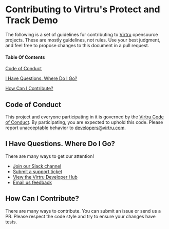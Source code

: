 # Contributing to Virtru's Protect and Track Demo

The following is a set of guidelines for contributing to [Virtru](virtru) opensource projects. These are mostly guidelines, not rules. Use your best judgment, and feel free to propose changes to this document in a pull request.

#### Table Of Contents

[Code of Conduct](#code-of-conduct)

[I Have Questions. Where Do I Go?](#i-have-questions-where-should-i-go)

[How Can I Contribute?](#how-can-i-contribute)

## Code of Conduct

This project and everyone participating in it is governed by the [Virtru Code of Conduct](CODE_OF_CONDUCT.md). By participating, you are expected to uphold this code. Please report unacceptable behavior to [developers@virtru.com](email-developers).

## I Have Questions. Where Do I Go?

There are many ways to get our attention!

- [Join our Slack channel](slack)
- [Submit a support ticket](support-ticket)
- [View the Virtru Developer Hub](developer-hub)
- [Email us feedback](email-developers)

## How Can I Contribute?

There are many ways to contribute. You can submit an issue or send us a PR.
Please respect the code style and try to ensure your changes have tests.

<!-- FOOTNOTES -->

[developer-hub]: https://developer.virtru.com/
[slack]: https://docs.google.com/forms/d/e/1FAIpQLSfCx5tSl9hGQSZ-H-ZIzNw6uWIPN3_HSpMtYssKQ9jytj9yQQ/viewform
[support-ticket]: https://support.virtru.com/hc/en-us/requests/new?ticket_form_id=360001419954
[virtru]: https://www.virtru.com/
[email-developers]: mailto:developers@virtru.com
